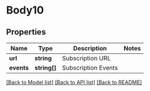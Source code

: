# Body10

## Properties
Name | Type | Description | Notes
------------ | ------------- | ------------- | -------------
**url** | **string** | Subscription URL | 
**events** | **string[]** | Subscription Events | 

[[Back to Model list]](../README.md#documentation-for-models) [[Back to API list]](../README.md#documentation-for-api-endpoints) [[Back to README]](../README.md)

